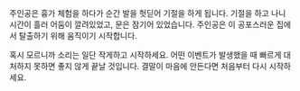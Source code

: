 주인공은 흉가 체험을 하다가 순간 발을 헛딛어 기절을 하게 됩니다.
기절을 하고 나니 시간이 흘러 어둠이 깔려있었고, 문은 잠기어 있었습니다.
주인공은 이 공포스러운 집에서 탈출하기 위해 움직이기 시작합니다.

혹시 모르니까 소리는 일단 작게하고 시작하세요.
어떤 이벤트가 발생했을 때 빠르게 대처하지 못하면 좋지 않게 끝날 것입니다. 
결말이 마음에 안든다면 처음부터 다시 시작하세요.

